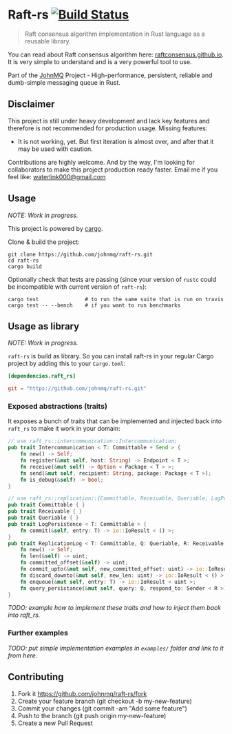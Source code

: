# Raft-rs [![Build Status](https://travis-ci.org/johnmq/raft-rs.svg?branch=master)](https://travis-ci.org/johnmq/raft-rs)

> Raft consensus algorithm implementation in Rust language as a reusable library.

You can read about Raft consensus algorithm here:
[raftconsensus.github.io](http://raftconsensus.github.io/). It is very simple
to understand and is a very powerful tool to use.

Part of the [JohnMQ](https://github.com/johnmq) Project - High-performance,
persistent, reliable and dumb-simple messaging queue in Rust.

## Disclaimer

This project is still under heavy development and lack key features and
therefore is not recommended for production usage. Missing features:

- It is not working, yet. But first iteration is almost over, and after that it
  may be used with caution.

Contributions are highly welcome. And by the way, I'm looking for collaborators
to make this project production ready faster. Email me if you feel like:
[waterlink000@gmail.com](mailto:waterlink000+johnmq@gmail.com)

## Usage

*NOTE: Work in progress.*

This project is powered by [cargo](http://doc.crates.io).

Clone & build the project:

```
git clone https://github.com/johnmq/raft-rs.git
cd raft-rs
cargo build
```

Optionally check that tests are passing (since your version of `rustc` could be
incompatible with current version of `raft-rs`):

```
cargo test               # to run the same suite that is run on travis
cargo test -- --bench    # if you want to run benchmarks
```

## Usage as library

*NOTE: Work in progress.*

`raft-rs` is build as library. So you can install raft-rs in your regular Cargo
project by adding this to your `Cargo.toml`:

```toml
[dependencies.raft_rs]

git = "https://github.com/johnmq/raft-rs.git"
```

### Exposed abstractions (traits)

It exposes a bunch of traits that can be implemented and injected back into
`raft_rs` to make it work in your domain:

```rust
// use raft_rs::intercommunication::Intercommunication;
pub trait Intercommunication < T: Committable + Send > {
    fn new() -> Self;
    fn register(&mut self, host: String) -> Endpoint < T >;
    fn receive(&mut self) -> Option < Package < T > >;
    fn send(&mut self, recipient: String, package: Package < T >);
    fn is_debug(&self) -> bool;
}

// use raft_rs::replication::{Committable, Receivable, Queriable, LogPersistence, ReplicationLog};
pub trait Committable { }
pub trait Receivable { }
pub trait Queriable { }
pub trait LogPersistence < T: Committable > {
    fn commit(&self, entry: T) -> io::IoResult < () >;
}
pub trait ReplicationLog < T: Committable, Q: Queriable, R: Receivable > {
    fn new() -> Self;
    fn len(&self) -> uint;
    fn committed_offset(&self) -> uint;
    fn commit_upto(&mut self, new_committed_offset: uint) -> io::IoResult < () >;
    fn discard_downto(&mut self, new_len: uint) -> io::IoResult < () >;
    fn enqueue(&mut self, entry: T) -> io::IoResult < uint >;
    fn query_persistance(&mut self, query: Q, respond_to: Sender < R >);
}
```

*TODO: example how to implement these traits and how to inject them back into raft_rs.*

### Further examples

*TODO: put simple implementation examples in `examples/` folder and link to it from here.*

## Contributing

1. Fork it https://github.com/johnmq/raft-rs/fork
2. Create your feature branch (git checkout -b my-new-feature)
3. Commit your changes (git commit -am "Add some feature")
4. Push to the branch (git push origin my-new-feature)
5. Create a new Pull Request
